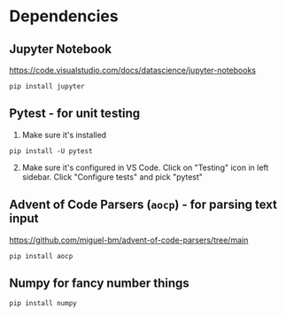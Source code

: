 # Dependencies

## Jupyter Notebook
https://code.visualstudio.com/docs/datascience/jupyter-notebooks

```
pip install jupyter
```

## Pytest - for unit testing

1. Make sure it's installed

```
pip install -U pytest
```
2. Make sure it's configured in VS Code. Click on "Testing" icon in left sidebar. Click "Configure tests" and pick "pytest"

## Advent of Code Parsers (`aocp`) - for parsing text input
https://github.com/miguel-bm/advent-of-code-parsers/tree/main


```
pip install aocp
```

## Numpy for fancy number things

```
pip install numpy
```